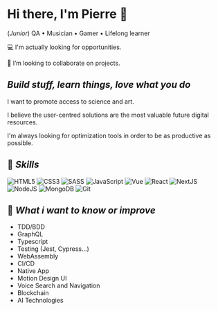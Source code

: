 # Hi there, I'm Pierre 👋

(_Junior_) QA • Musician • Gamer • Lifelong learner

💻 I'm actually looking for opportunities. 

👯 I’m looking to collaborate on projects.

## _Build stuff, learn things, love what you do_

I want to promote access to science and art. 

I believe the user-centred solutions are the most valuable future digital resources.

I'm always looking for optimization tools in order to be as productive as possible.

## 🚀 _Skills_

<img src="https://img.shields.io/badge/html5-%23e34f26.svg?&style=for-the-badge&logo=html5&logoColor=white" alt="HTML5"/> <img src="https://img.shields.io/badge/css3-%233573b5.svg?&style=for-the-badge&logo=css3&logoColor=white" alt="CSS3"/> 
<img src="https://img.shields.io/badge/sass-%23fc6d26.svg?&style=for-the-badge&logo=sass&logoColor=white&color=cc6699" alt="SASS"/>
<img src="https://img.shields.io/badge/javascript%20-%23323330.svg?&style=for-the-badge&logo=javascript&logoColor=%23f7de1e" alt="JavaScript"/> <img src="https://img.shields.io/badge/vue-%2337C677.svg?&style=for-the-badge&logo=vue.js&logoColor=white" alt="Vue"/>
<img src="https://img.shields.io/badge/react-%2300c4e6.svg?&style=for-the-badge&logo=react&logoColor=white" alt="React"/>
<img src="https://img.shields.io/badge/nextjs-%230071f3.svg?&style=for-the-badge&logo=next.js&logoColor=white" alt="NextJS"/>
<img src="https://img.shields.io/badge/node%2Ejs-%2362af43.svg?&style=for-the-badge&logo=node.js&logoColor=white" alt="NodeJS"/>
<img src="https://img.shields.io/badge/mongodb-%2368a14a.svg?&style=for-the-badge&logo=mongodb&logoColor=white" alt="MongoDB"/>
<img src="https://img.shields.io/badge/git-%23fc6d26.svg?&style=for-the-badge&logo=git&logoColor=white" alt="Git"/>

## 🧿 _What i want to know or improve_

<ul>
<li>TDD/BDD</li>
<li>GraphQL</li>
<li>Typescript</li>
<li>Testing (Jest, Cypress...)</li>
<li>WebAssembly</li>
<li>CI/CD</li>
<li>Native App</li>
<li>Motion Design UI</li>
<li>Voice Search and Navigation</li>
<li>Blockchain</li>
<li>AI Technologies</li>
</ul>
